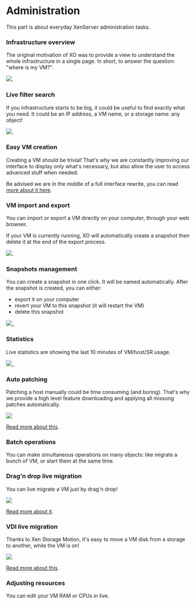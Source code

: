# Administration

This part is about everyday XenServer administration tasks.

### Infrastructure overview

The original motivation of XO was to provide a view to understand the whole infrastructure in a single page. In short, to answer the question: "where is my VM?".


[![](https://xen-orchestra.com/blog/content/images/2014/Aug/main_view.png)](https://xen-orchestra.com/blog/introducing-new-interface/#horizontalhierarchy).

### Live filter search

If you infrastructure starts to be big, it could be useful to find exactly what you need. It could be an IP address, a VM name, or a storage name: any object!


[![](https://xen-orchestra.com/blog/content/images/2014/Aug/flat_view_filtered.png)](https://xen-orchestra.com/blog/introducing-new-interface/#flatviewwithpowerfulsearchengine).

### Easy VM creation

Creating a VM should be trivial! That's why we are constantly improving our interface to display only what's necessary, but also allow the user to access advanced stuff when needed.

Be advised we are in the middle of a full interface rewrite, you can read [more about it here](https://xen-orchestra.com/blog/announcing-xen-orchestra-5-x/).

### VM import and export

You can import or export a VM directly on your computer, through your web browser.

If your VM is currently running, XO will automatically create a snapshot then delete it at the end of the export process.

[![](https://xen-orchestra.com/blog/content/images/2014/Sep/import1bis.png)](https://xen-orchestra.com/blog/import-and-export-vm-in-xo/).

### Snapshots management

You can create a snapshot in one click. It will be named automatically. After the snapshot is created, you can either:

* export it on your computer
* revert your VM to this snapshot (it will restart the VM)
* delete this snapshot


[![](https://xen-orchestra.com/blog/content/images/2014/Nov/snap2.png)
](https://xen-orchestra.com/blog/snapshot-export-with-xen-orchestra/).

### Statistics

Live statistics are showing the last 10 minutes of VM/host/SR usage.


[![](https://xen-orchestra.com/blog/content/images/2015/04/statsI.png)
](https://xen-orchestra.com/blog/vm-live-metrics-in-xenserver-with-xen-orchestra/).

### Auto patching

Patching a host manually could be time consuming (and boring). That's why we provide a high level feature downloading and applying all missong patches automatically.

![](https://xen-orchestra.com/blog/content/images/2015/10/patch_all.png)

[Read more about this](https://xen-orchestra.com/blog/xen-orchestra-4-8/#fullyautomatedpatching).

### Batch operations

You can make simultaneous operations on many objects: like migrate a bunch of VM, or start them at the same time.

### Drag'n drop live migration

You can live migrate a VM just by drag'n drop!

![](https://xen-orchestra.com/blog/content/images/2015/06/dragndrop.png)

[Read more about it](https://xen-orchestra.com/blog/vm-live-migration-with-xenserver-and-xen-orchestra/).

### VDI live migration

Thanks to Xen Storage Motion, it's easy to move a VM disk from a storage to another, while the VM is on!

![](https://xen-orchestra.com/blog/content/images/2015/01/vdi3.png)

[Read more about this](https://xen-orchestra.com/blog/moving-vdi-in-live/).

### Adjusting resources

You can edit your VM RAM or CPUs in live.